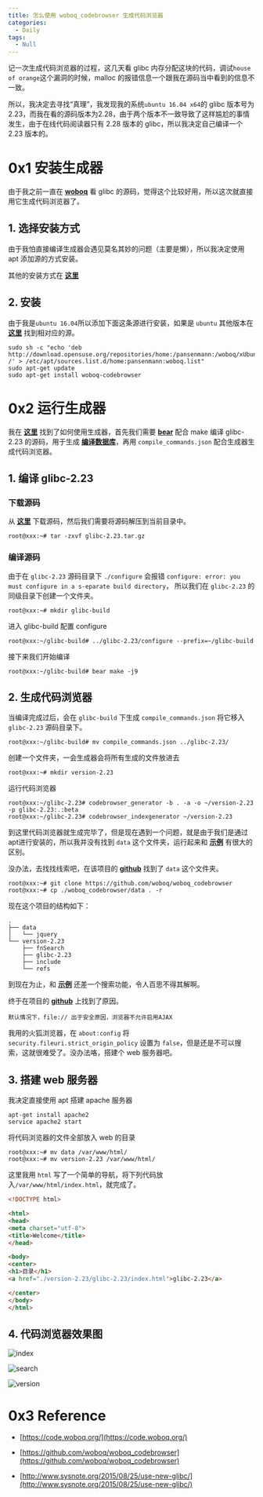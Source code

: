 ```yaml
---
title: 怎么使用 woboq_codebrowser 生成代码浏览器
categories:
  - Daily
tags:
  - Null
---
```


记一次生成代码浏览器的过程，这几天看 glibc 内存分配这块的代码，调试`house of orange`这个漏洞的时候，malloc 的报错信息一个跟我在源码当中看到的信息不一致。

所以，我决定去寻找“真理”，我发现我的系统`ubuntu 16.04 x64`的 glibc 版本号为 2.23，而我在看的源码版本为2.28，由于两个版本不一致导致了这样尴尬的事情发生，由于在线代码阅读器只有 2.28 版本的 glibc，所以我决定自己编译一个 2.23 版本的。



# 0x1 安装生成器

由于我之前一直在 [**woboq**](https://code.woboq.org/userspace/glibc/) 看 glibc 的源码，觉得这个比较好用，所以这次就直接用它生成代码浏览器了。

## 1. 选择安装方式

由于我怕直接编译生成器会遇见莫名其妙的问题（主要是懒），所以我决定使用 apt 添加源的方式安装。

其他的安装方式在 [**这里**](https://woboq.com/codebrowser-download.html)

## 2. 安装

由于我是`ubuntu 16.04`所以添加下面这条源进行安装，如果是 `ubuntu` 其他版本在 [**这里**](https://software.opensuse.org/download/package?project=home:pansenmann:woboq&package=woboq-codebrowser) 找到相对应的源。

```
sudo sh -c "echo 'deb http://download.opensuse.org/repositories/home:/pansenmann:/woboq/xUbuntu_16.04/ /' > /etc/apt/sources.list.d/home:pansenmann:woboq.list"
sudo apt-get update
sudo apt-get install woboq-codebrowser
```



# 0x2 运行生成器

我在 [**这里**](https://github.com/woboq/woboq_codebrowser) 找到了如何使用生成器，首先我们需要 [**bear**](https://github.com/rizsotto/Bear) 配合 make 编译 glibc-2.23 的源码，用于生成 [**编译数据库**](https://sarcasm.github.io/notes/dev/compilation-database.html#what-is-a-compilation-database)，再用 `compile_commands.json` 配合生成器生成代码浏览器。

## 1. 编译 glibc-2.23

### 下载源码

从 [**这里**](http://ftp.gnu.org/gnu/libc/glibc-2.23.tar.gz) 下载源码，然后我们需要将源码解压到当前目录中。

```
root@xxx:~# tar -zxvf glibc-2.23.tar.gz
```

### 编译源码

由于在 `glibc-2.23` 源码目录下 `./configure` 会报错 `configure: error: you must configure in a s-eparate build directory`， 所以我们在 `glibc-2.23` 的同级目录下创建一个文件夹。

```
root@xxx:~# mkdir glibc-build
```

进入 glibc-build 配置 configure

```
root@xxx:~/glibc-build# ../glibc-2.23/configure --prefix=~/glibc-build
```

接下来我们开始编译

```
root@xxx:~/glibc-build# bear make -j9
```

## 2. 生成代码浏览器

当编译完成过后，会在 `glibc-build` 下生成 `compile_commands.json` 将它移入 `glibc-2.23` 源码目录下。

```
root@xxx:~/glibc-build# mv compile_commands.json ../glibc-2.23/
```

创建一个文件夹，一会生成器会将所有生成的文件放进去

```
root@xxx:~# mkdir version-2.23
```

运行代码浏览器

```
root@xxx:~/glibc-2.23# codebrowser_generator -b . -a -o ~/version-2.23 -p glibc-2.23:.:beta
root@xxx:~/glibc-2.23# codebrowser_indexgenerator ~/version-2.23
```

到这里代码浏览器就生成完毕了，但是现在遇到一个问题，就是由于我们是通过apt进行安装的，所以我并没有找到 `data` 这个文件夹，运行起来和 [**示例**](https://code.woboq.org/userspace/glibc/) 有很大的区别。

没办法，去找找线索吧，在该项目的 [**github**](https://github.com/woboq/woboq_codebrowser) 找到了 `data` 这个文件夹。

```
root@xxx:~# git clone https://github.com/woboq/woboq_codebrowser
root@xxx:~# cp ./woboq_codebrowser/data . -r
```

现在这个项目的结构如下：

```
.
├── data
│   └── jquery
└── version-2.23
    ├── fnSearch
    ├── glibc-2.23
    ├── include
    └── refs

```

到现在为止，和 [**示例**](https://code.woboq.org/userspace/glibc/) 还差一个搜索功能，令人百思不得其解啊。

终于在项目的 [**github**](https://github.com/woboq/woboq_codebrowser) 上找到了原因。

```
默认情况下，file:// 出于安全原因，浏览器不允许启用AJAX 
```

我用的火狐浏览器，在 `about:config` 将 `security.fileuri.strict_origin_policy` 设置为 `false`，但是还是不可以搜索，这就很难受了。没办法咯，搭建个 web 服务器吧。

## 3. 搭建 web 服务器 

我决定直接使用 apt 搭建 apache 服务器

```
apt-get install apache2
service apache2 start
```

将代码浏览器的文件全部放入 web 的目录

```
root@xxx:~# mv data /var/www/html/
root@xxx:~# mv version-2.23 /var/www/html/
```

这里我用 `html` 写了一个简单的导航，将下列代码放入`/var/www/html/index.html`，就完成了。

```html
<!DOCTYPE html>

<html>
<head>
<meta charset="utf-8">
<title>Welcome</title>
</head>

<body>
<center>
<h1>目录</h1>
<a href="./version-2.23/glibc-2.23/index.html">glibc-2.23</a>

</center>
</body>
</html>
```

## 4. 代码浏览器效果图

![index](/image/2019-02-04-how-to-use-woboq-codebrowser/index.png)

![search](/image/2019-02-04-how-to-use-woboq-codebrowser/search.png)

![version](/image/2019-02-04-how-to-use-woboq-codebrowser/version.png)

# 0x3 Reference

- [https://code.woboq.org/](https://code.woboq.org/)
- [https://github.com/woboq/woboq_codebrowser](https://github.com/woboq/woboq_codebrowser)

- [http://www.sysnote.org/2015/08/25/use-new-glibc/](http://www.sysnote.org/2015/08/25/use-new-glibc/)
